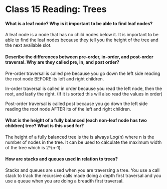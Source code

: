 # Class 15 Reading: Trees

#### What is a leaf node? Why is it important to be able to find leaf nodes?

A leaf node is a node that has no child nodes below it. It is important to be able
to find the leaf nodes because they tell you the height of the tree and the next
available slot.

#### Describe the differences between pre-order, in-order, and post-order traversal. Why are they called pre, in, and post order?

Pre-order traversal is called pre because you go down the left side reading the
root node BEFORE its left and right children.

In-order traversal is called in order because you read the left node, then the root,
and lastly the right. (If it is sorted this will also read the values in order)

Post-order traversal is called post because you go down the left side reading the
root node AFTER its of the left and right children.

#### What is the height of a fully balanced (each non-leaf node has two children) tree? What is this used for?

The height of a fully balanced tree is the is always Log(n) where n is the number of
nodes in the tree. It can be used to calculate the maximum width of the tree which
is 2^(n-1).

#### How are stacks and queues used in relation to trees?

Stacks and queues are used when you are traversing a tree. You use a call stack to
track the recursive calls made doing a depth first traversal and you use a queue
when you are doing a breadth first traversal.
